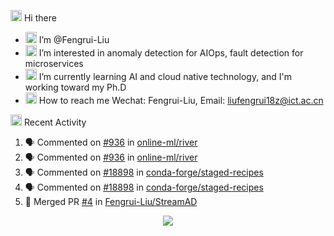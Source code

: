 
<img src="https://media.giphy.com/media/hvRJCLFzcasrR4ia7z/giphy.gif" width="18px"> Hi there

- <img src="https://media.giphy.com/media/L05Su3yKJczBwt4vai/giphy.gif" width="18px"> I’m @Fengrui-Liu
- <img src="https://media.giphy.com/media/jRGqHB6RC5Nh7ZJLDb/giphy.gif" width="18px"> I’m interested in anomaly detection for AIOps, fault detection for microservices
- <img src="https://media.giphy.com/media/QssGEmpkyEOhBCb7e1/giphy.gif" width="18px"> I’m currently learning AI and cloud native technology, and I'm working toward my Ph.D
- <img src="https://media.giphy.com/media/iPRtIf0OlGlSnNfV7W/giphy.gif" width="18px"> How to reach me Wechat: Fengrui-Liu, Email: liufengrui18z@ict.ac.cn

<img src="https://media.giphy.com/media/wzeS5qCu28sSmP3bBh/giphy.gif" width="18px"> Recent Activity
 
<!--START_SECTION:activity-->
1. 🗣 Commented on [#936](https://github.com/online-ml/river/issues/936) in [online-ml/river](https://github.com/online-ml/river)
2. 🗣 Commented on [#936](https://github.com/online-ml/river/issues/936) in [online-ml/river](https://github.com/online-ml/river)
3. 🗣 Commented on [#18898](https://github.com/conda-forge/staged-recipes/issues/18898) in [conda-forge/staged-recipes](https://github.com/conda-forge/staged-recipes)
4. 🗣 Commented on [#18898](https://github.com/conda-forge/staged-recipes/issues/18898) in [conda-forge/staged-recipes](https://github.com/conda-forge/staged-recipes)
5. 🎉 Merged PR [#4](https://github.com/Fengrui-Liu/StreamAD/pull/4) in [Fengrui-Liu/StreamAD](https://github.com/Fengrui-Liu/StreamAD)
<!--END_SECTION:activity-->

<p align="center"> <img src="https://github-readme-stats.vercel.app/api?username=Fengrui-Liu&show_icons=true"  />
